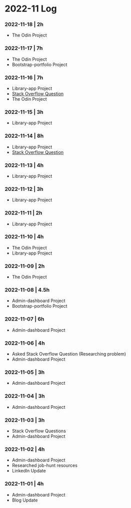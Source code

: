 # 2022-11 Log

### 2022-11-18 | 2h
- The Odin Project

### 2022-11-17 | 7h
- The Odin Project
- Bootstrap-portfolio Project

### 2022-11-16 | 7h
- Library-app Project
- [Stack Overflow Question](https://stackoverflow.com/questions/74468702/why-is-visual-studio-code-recognizing-my-function-as-a-constructor-function)
- The Odin Project

### 2022-11-15 | 3h
- Library-app Project

### 2022-11-14 | 8h
- Library-app Project
- [Stack Overflow Question](https://stackoverflow.com/questions/74437533/grid-is-not-sizing-correctly-in-row-direction)

### 2022-11-13 | 4h
- Library-app Project

### 2022-11-12 | 3h
- Library-app Project

### 2022-11-11 | 2h
- Library-app Project

### 2022-11-10 | 4h
- The Odin Project
- Library-app Project

### 2022-11-09 | 2h
- The Odin Project

### 2022-11-08 | 4.5h
- Admin-dashboard Project
- Bootstrap-portfolio Project

### 2022-11-07 | 6h
- Admin-dashboard Project

### 2022-11-06 | 4h
- Asked Stack Overflow Question (Researching problem)
- Admin-dashboard Project

### 2022-11-05 | 3h
- Admin-dashboard Project

### 2022-11-04 | 3h
- Admin-dashboard Project

### 2022-11-03 | 3h
- Stack Overflow Questions
- Admin-dashboard Project

### 2022-11-02 | 4h
- Admin-dashboard Project
- Researched job-hunt resources
- LinkedIn Update

### 2022-11-01 | 4h
- Admin-dashboard Project
- Blog Update

